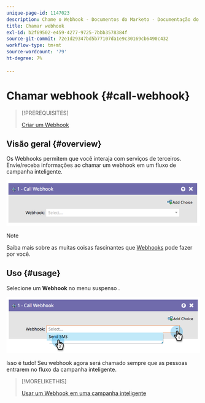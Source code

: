 ```yaml
---
unique-page-id: 1147023
description: Chame o Webhook - Documentos do Marketo - Documentação do produto
title: Chamar webhook
exl-id: b2f69502-e459-4277-9725-7bbb3578384f
source-git-commit: 72e1d29347bd5b77107da1e9c30169cb6490c432
workflow-type: tm+mt
source-wordcount: '79'
ht-degree: 7%

---
```


# Chamar webhook {#call-webhook}

>[!PREREQUISITES]
>
>[Criar um Webhook](/help/marketo/product-docs/administration/additional-integrations/create-a-webhook.md)

## Visão geral {#overview}

Os Webhooks permitem que você interaja com serviços de terceiros. Envie/receba informações ao chamar um webhook em um fluxo de campanha inteligente.

![](assets/image2014-9-22-15-3a4-3a7.png)

>[!NOTE]
>
>Saiba mais sobre as muitas coisas fascinantes que [Webhooks](https://developers.marketo.com/documentation/webhooks/) pode fazer por você.

## Uso {#usage}

Selecione um **Webhook** no menu suspenso .

![](assets/image2014-9-22-15-3a4-3a25.png)

Isso é tudo! Seu webhook agora será chamado sempre que as pessoas entrarem no fluxo da campanha inteligente.

>[!MORELIKETHIS]
>
>[Usar um Webhook em uma campanha inteligente](/help/marketo/product-docs/core-marketo-concepts/smart-campaigns/flow-actions/use-a-webhook-in-a-smart-campaign.md)
